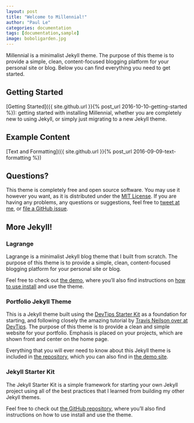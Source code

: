 ```yaml
---
layout: post
title: "Welcome to Millennial!"
author: "Paul Le"
categories: documentation
tags: [documentation,sample]
image: boboligarden.jpg
---
```


Millennial is a minimalist Jekyll theme. The purpose of this theme is to provide a simple, clean, content-focused blogging platform for your personal site or blog. Below you can find everything you need to get started.

## Getting Started

[Getting Started]({{ site.github.url }}{% post_url 2016-10-10-getting-started %}): getting started with installing Millennial, whether you are completely new to using Jekyll, or simply just migrating to a new Jekyll theme.

## Example Content

[Text and Formatting]({{ site.github.url }}{% post_url 2016-09-09-text-formatting %})

## Questions?

This theme is completely free and open source software. You may use it however you want, as it is distributed under the [MIT License](http://choosealicense.com/licenses/mit/). If you are having any problems, any questions or suggestions, feel free to [tweet at me](https://twitter.com/intent/tweet?text=My%20question%20about%20Millennial;via=paululele), or [file a GitHub issue](https://github.com/lenpaul/Millennial/issues/new).

## More Jekyll!

### Lagrange

Lagrange is a minimalist Jekyll blog theme that I built from scratch. The purpose of this theme is to provide a simple, clean, content-focused blogging platform for your personal site or blog.

Feel free to check out <a href="https://lenpaul.github.io/Lagrange/" target="_blank">the demo</a>, where you’ll also find instructions on <a href="https://lenpaul.github.io/Lagrange/journal/getting-started.html">how to use install</a> and use the theme.

### Portfolio Jekyll Theme

This is a Jekyll theme built using the [DevTips Starter Kit](http://devtipsstarterkit.com/) as a foundation for starting, and following closely the amazing tutorial by [Travis Neilson over at DevTips](https://www.youtube.com/watch?v=T6jKLsxbFg4&list=PL0CB3OvPhDA_STygmp3sDenx3UpdOMk7P). The purpose of this theme is to provide a clean and simple website for your portfolio. Emphasis is placed on your projects, which are shown front and center on the home page.

Everything that you will ever need to know about this Jekyll theme is included in [the repository](https://github.com/LeNPaul/portfolio-jekyll-theme), which you can also find in [the demo site](https://lenpaul.github.io/portfolio-jekyll-theme/).

### Jekyll Starter Kit

The Jekyll Starter Kit is a simple framework for starting your own Jekyll project using all of the best practices that I learned from building my other Jekyll themes.

Feel free to check out <a href="https://github.com/LeNPaul/jekyll-starter-kit" target="_blank">the GitHub repository</a>, where you’ll also find instructions on how to use install and use the theme.
